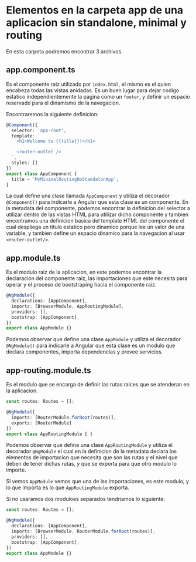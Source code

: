 # Elementos en la carpeta app de una aplicacion sin standalone, minimal y routing

En esta carpeta podremos encontrar 3 archivos.

## app.component.ts

Es el componente raiz utilizado por `index.html`, el mismo es el quien encabeza todas las vistas anidadas. Es un buen lugar para dejar codigo estatico independientemente la pagina como un `footer`, y definir un espacio reservado para el dinamismo de la navegacion.

Encontraremos la siguiente definicion:

```TypeScript
@Component({
  selector: 'app-root',
  template: `
    <h1>Welcome to {{title}}!</h1>

    <router-outlet />
  `,
  styles: []
})
export class AppComponent {
  title = 'MyMinimalRoutingNoStandalonApp';
}
```

La cual define una clase llamada `AppComponent` y utiliza el decorador `@Component()` para indicarle a Angular que esta clase es un componente. En la metadata del componente, podemos encontrar la definicion del selector a utilizar dentro de las vistas HTML para utilizar dicho componente y tambien encontramos una definicion basica del template HTML del componente el cual despliega un titulo estatico pero dinamico porque lee un valor de una variable, y tambien define un espacio dinamico para la navegacion al usar `<router-outlet/>`.

## app.module.ts

Es el modulo raiz de la aplicacion, en este podemos encontrar la declaracion del componente raiz, las importaciones que este necesita para operar y el proceso de bootstraping hacia el componente raiz.

```TypeScript
@NgModule({
  declarations: [AppComponent],
  imports: [BrowserModule, AppRoutingModule],
  providers: [],
  bootstrap: [AppComponent],
})
export class AppModule {}
```

Podemos observar que define una clase `AppModule` y utiliza el decorador `@NgModule()` para indicarle a Angular que esta clase es un modulo que declara componentes, importa dependencias y provee servicios.

## app-routing.module.ts

Es el modulo que se encarga de definir las rutas raices que se atenderan en la aplicacion.

```TypeScript
const routes: Routes = [];

@NgModule({
  imports: [RouterModule.forRoot(routes)],
  exports: [RouterModule]
})
export class AppRoutingModule { }
```

Podemos observar que define una clase `AppRoutingModule` y utiliza el decorador `@NgModule` el cual en la definicion de la metadata declara los elementos de importacion que necesita que son las rutas y el nivel que deben de tener dichas rutas, y que se exporta para que otro modulo lo importe.

Si vemos `AppModule` vemos que una de las importaciones, es este modulo, y lo que importa es lo que `AppRoutingModule` exporta.

Si no usaramos dos moduloes separados tendriamos lo siguiente:

```TypeScript
const routes: Routes = [];

@NgModule({
  declarations: [AppComponent],
  imports: [BrowserModule, RouterModule.forRoot(routes)],
  providers: [],
  bootstrap: [AppComponent],
})
export class AppModule {}
```

